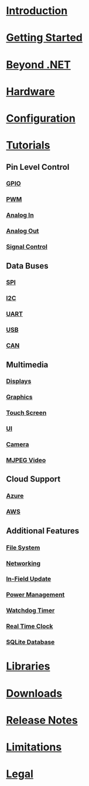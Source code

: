 # [Introduction](intro.md)
# [Getting Started](getting-started.md)
# [Beyond .NET](beyond-dotnet.md)
# [Hardware](hardware/intro.md)
# [Configuration](configuration.md)
# [Tutorials](tutorials/intro.md)

## Pin Level Control
### [GPIO](tutorials/gpio.md)
### [PWM](tutorials/pwm.md)
### [Analog In](tutorials/analog-in.md)
### [Analog Out](tutorials/analog-out.md)
### [Signal Control](tutorials/signal-control.md)

## Data Buses
### [SPI](tutorials/spi.md)
### [I2C](tutorials/i2c.md)
### [UART](tutorials/uart.md)
### [USB](tutorials/usb.md)
### [CAN](tutorials/can.md)

## Multimedia
### [Displays](tutorials/displays.md)
### [Graphics](tutorials/graphics.md)
### [Touch Screen](tutorials/touch-screen.md)
### [UI](tutorials/ui.md)
### [Camera](tutorials/camera.md)
### [MJPEG Video](tutorials/mjpeg-video.md)

## Cloud Support
### [Azure](tutorials/azure.md)
### [AWS](tutorials/aws.md)

## Additional Features
### [File System](tutorials/file-system.md)
### [Networking](tutorials/networking.md)
### [In-Field Update](tutorials/in-field-update.md)
### [Power Management](tutorials/power-management.md)
### [Watchdog Timer](tutorials/watchdog-timer.md)
### [Real Time Clock](tutorials/real-time-clock.md)
### [SQLite Database](tutorials/databases.md)

# [Libraries](api/intro.md)
# [Downloads](downloads.md)
# [Release Notes](release-notes.md)
# [Limitations](limitations.md)
# [Legal](../hardware/legal.md)
